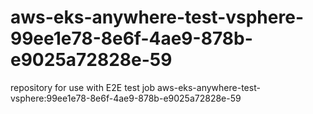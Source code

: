 # aws-eks-anywhere-test-vsphere-99ee1e78-8e6f-4ae9-878b-e9025a72828e-59
repository for use with E2E test job aws-eks-anywhere-test-vsphere:99ee1e78-8e6f-4ae9-878b-e9025a72828e-59
